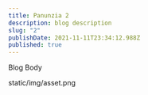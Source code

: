 ```yaml
---
title: Panunzia 2
description: blog description
slug: "2"
publishDate: 2021-11-11T23:34:12.988Z
published: true
---
```

Blog Body



static/img/asset.png